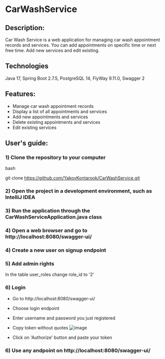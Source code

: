 # CarWashService

## Description:
Car Wash Service is a web application for managing car wash appointment records and services. You can add appointments on specific time or next free time. 
Add new services and edit existing. 

## Technologies
Java 17,
Spring Boot 2.7.5,
PostgreSQL 14,
FlyWay 9.11.0,
Swagger 2

## Features:

- Manage car wash appointment records
- Display a list of all appointments and services
- Add new appointments and services
- Delete existing appointments and services
- Edit existing services

## User's guide:
### 1) Clone the repository to your computer

bash

git clone https://github.com/YakovKontarook/CarWashService.git


### 2) Open the project in a development environment, such as IntelliJ IDEA

### 3) Run the application through the CarWashServiceApplication.java class

### 4) Open a web browser and go to http://localhost:8080/swagger-ui/

### 4) Create a new user on signup endpoint

### 5) Add admin rights 

In the table user_roles change role_id to '2' 

### 6) Login
- Go to http://localhost:8080/swagger-ui/ 
- Choose login endpoint
- Enter username and password you just registered
- Copy token without quotes
![image](https://user-images.githubusercontent.com/88117408/216066985-8f2e74ea-62c1-4bd3-a760-cfc5252f8044.png)

- Click on 'Authorize' button and paste your token

### 6) Use any andpoint on http://localhost:8080/swagger-ui/
